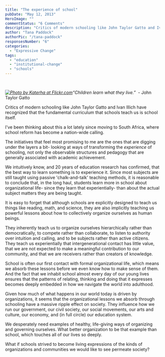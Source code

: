 ```yaml
---
title: "The experience of school"
pubDate: "May 12, 2013"
HeroImage: ""
commentStatus: "6 Comments"
description: "Critics of modern schooling like John Taylor Gatto and Ivan Illich have recognized that the fundamental curriculum that schools teach us is school itself. I’ve been thinking about this a lot lately since moving to South Africa, where school reform has become a nation-wide calling. The initiatives that feel most promising to me are the ones that are digging under the layers a bit- looking at ways of transforming […]"
author: "Tana Paddock"
authorPic: "/tana-paddock"
responsesNumber: "6"
categories: 
  - "Expressive Change"
tags: 
  - "education"
  - "institutional-change"
  - "schools"
---
```


 

_[![](https://organizationunbound.org/wp-content/uploads/2013/05/102theexperienceofschool.jpg "Photo by Katerha at Flickr.com")](http://www.flickr.com/photos/katerha/)“Children learn what they live.”_  \- John Taylor Gatto

Critics of modern schooling like John Taylor Gatto and Ivan Illich have recognized that the fundamental curriculum that schools teach us is school itself.

I've been thinking about this a lot lately since moving to South Africa, where school reform has become a nation-wide calling.

The initiatives that feel most promising to me are the ones that are digging under the layers a bit- looking at ways of transforming the _experience_ of schooling, not only the observable structures and pedagogy that are generally associated with academic achievement.

We intuitively know, and 20 years of education research has confirmed, that the best way to learn something is to experience it. Since most subjects are still taught using passive 'chalk-and-talk' teaching methods, it is reasonable to conclude that, in the long haul, students learn more in school about organizational life- since they learn that experientially- than about the actual subject matters they are being taught.

It is easy to forget that although schools are explicitly designed to teach us things like reading, math, and science, they are also implicitly teaching us powerful lessons about how to collectively organize ourselves as human beings.

They inherently teach us to organize ourselves hierarchically rather than democratically, to compete rather than collaborate, to listen to authority over intuition and calling, and to be subjects rather than active citizens. They teach us experientially that intergenerational contact has little value, that we are not expected to make a meaningful contribution to our community, and that we are receivers rather than creators of knowledge.

School is often our first contact with formal organizational life, which means we absorb these lessons before we even know how to make sense of them. And the fact that we inhabit school almost every day of our young lives ensures that the patterns of relating, thinking and doing that it expresses becomes deeply embedded in how we navigate the world into adulthood.

Given how much of what happens in our world today is driven by organizations, it seems that the organizational lessons we absorb through schooling have a massive ripple effect on society. They influence how we run our government, our civil society, our social movements, our arts and culture, our economy, and (in full circle) our education system.

We desperately need examples of healthy, life-giving ways of organizing and governing ourselves. What better organization to be that example than school, which touches all of our lives so deeply.

What if schools strived to become living expressions of the kinds of organizations and communities we would like to see permeate society?
